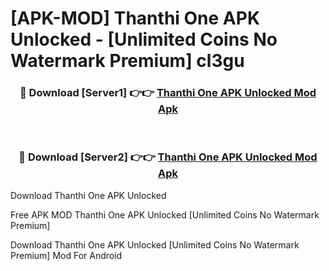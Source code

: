 # [APK-MOD] Thanthi One APK Unlocked - [Unlimited Coins No Watermark Premium] cl3gu



<div align="center">
<h3>🔴 Download [Server1] 👉👉 <a href="https://momento.my/?title=Thanthi_One_APK_Unlocked">Thanthi One APK Unlocked Mod Apk</a></h3><br>

<h3>🔴 Download [Server2] 👉👉 <a href="https://momento.my/?title=Thanthi_One_APK_Unlocked">Thanthi One APK Unlocked Mod Apk</a></h3>
</div>



Download Thanthi One APK Unlocked 

Free APK MOD Thanthi One APK Unlocked [Unlimited Coins No Watermark Premium]

Download Thanthi One APK Unlocked [Unlimited Coins No Watermark Premium] Mod For Android
